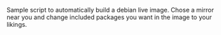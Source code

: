 Sample script to automatically build a debian live image.
Chose a mirror near you and change included packages you want in the image to your likings.
